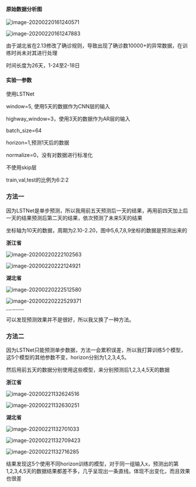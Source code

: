 #### 原始数据分析图

![image-20200220161240571](C:\Users\小竺\AppData\Roaming\Typora\typora-user-images\image-20200220161240571.png)

![image-20200220161247883](C:\Users\小竺\AppData\Roaming\Typora\typora-user-images\image-20200220161247883.png)



由于湖北省在2.13修改了确诊规则，导致出现了确诊数10000+的异常数据，在训练时尚未对其进行处理

时间长度为26天，1-24至2-18日



#### 实验一参数

使用LSTNet

window=5, 使用5天的数据作为CNN层的输入

highway_window=3，使用3天的数据作为AR层的输入

batch_size=64

horizon=1,预测1天后的数据

normalize=0，没有对数据进行标准化

不使用skip层

train,val,test的比例为6:2:2

### 方法一

因为LSTNet是单步预测，所以我用前五天预测后一天的结果，再用前四天加上后一天的结果预测后第二天的结果，依次预测了未来5天的结果

坐标轴为10天的数据，周期为2.10-2.20，图中5,6,7,8,9坐标的数据是预测出来的

**浙江省**

<img src="C:\Users\小竺\AppData\Roaming\Typora\typora-user-images\image-20200220222102563.png" alt="image-20200220222102563" style="width:200px height:300px" />

![image-20200220222124921](C:\Users\小竺\AppData\Roaming\Typora\typora-user-images\image-20200220222124921.png)

**湖北省**

![image-20200220222512580](C:\Users\小竺\AppData\Roaming\Typora\typora-user-images\image-20200220222512580.png)

![image-20200220222529371](C:\Users\小竺\AppData\Roaming\Typora\typora-user-images\image-20200220222529371.png)

<img src="C:\Users\小竺\AppData\Roaming\Typora\typora-user-images\image-20200221122931431.png" alt="image-20200221122931431" style="zoom:25%;" />

可以发现预测效果并不是很好，所以我又换了一种方法。

### 方法二

因为LSTNet只能预测单步数据，方法一会累积误差，所以我打算训练5个模型，这5个模型的其他参数不变，horizon分别为1,2,3,4,5。

然后用前五天的数据分别使用这些模型，来分别预测后1,2,3,4,5天的数据

**浙江省**

![image-20200221132624516](C:\Users\小竺\AppData\Roaming\Typora\typora-user-images\image-20200221132624516.png)

![image-20200221132630251](C:\Users\小竺\AppData\Roaming\Typora\typora-user-images\image-20200221132630251.png)

**湖北省**

![image-20200221132701033](C:\Users\小竺\AppData\Roaming\Typora\typora-user-images\image-20200221132701033.png)

![image-20200221132709423](C:\Users\小竺\AppData\Roaming\Typora\typora-user-images\image-20200221132709423.png)

![image-20200221132716285](C:\Users\小竺\AppData\Roaming\Typora\typora-user-images\image-20200221132716285.png)

结果发现这5个使用不同horizon训练的模型，对于同一组输入x，预测出的第1,2,3,4,5天的数据结果都差不多，几乎呈现出一条直线。体现不出变化，而且效果也很差

